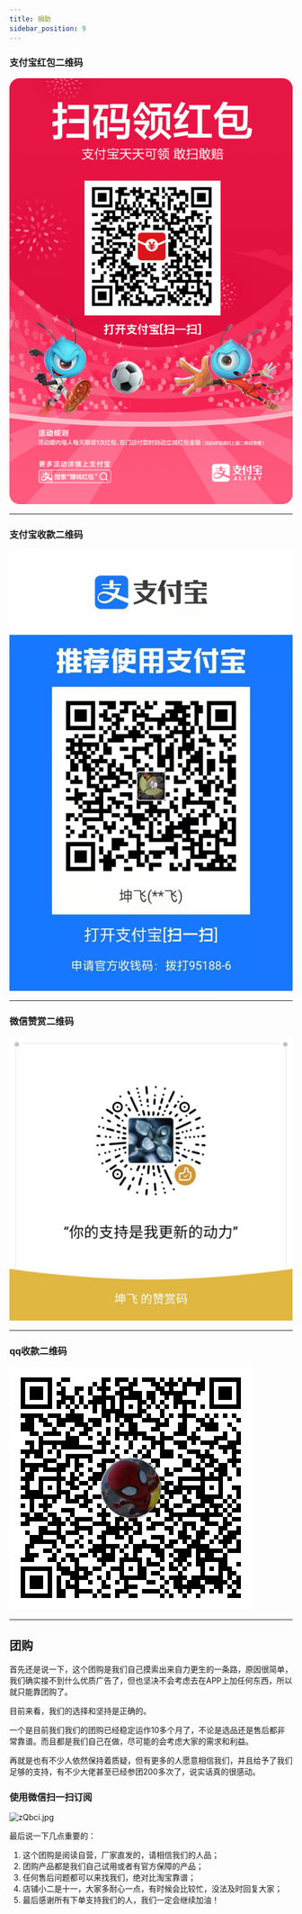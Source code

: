 ```yaml
---
title: 捐助
sidebar_position: 9
---
```


### 支付宝红包二维码

![支付宝红包二维码](./donate/zfbhbrwm.png)

---------------------------------------

### 支付宝收款二维码

![支付宝收款二维码](./donate/zfbskrwm.jpg)

---------------------------------------

### 微信赞赏二维码

![微信赞赏二维码](./donate/wxskrwm.jpg)

---------------------------------------

### qq收款二维码

![qq收款二维码](./donate/qqskrwm.jpg)

---------------------------------------

## 团购

首先还是说一下，这个团购是我们自己摸索出来自力更生的一条路，原因很简单，我们确实接不到什么优质广告了，但也坚决不会考虑去在APP上加任何东西，所以就只能靠团购了。

目前来看，我们的选择和坚持是正确的。

一个是目前我们我们的团购已经稳定运作10多个月了，不论是选品还是售后都非常靠谱。而且都是我们自己在做，尽可能的会考虑大家的需求和利益。

再就是也有不少人依然保持着质疑，但有更多的人愿意相信我们，并且给予了我们足够的支持，有不少大佬甚至已经参团200多次了，说实话真的很感动。

### 使用微信扫一扫订阅

![zQbci.jpg](https://i.imgtg.com/2022/05/10/zQbci.jpg)

最后说一下几点重要的：

1. 这个团购是阅读自营，厂家直发的，请相信我们的人品；
2. 团购产品都是我们自己试用或者有官方保障的产品；
3. 任何售后问题都可以来找我们，绝对比淘宝靠谱；
4. 店铺小二是十一，大家多耐心一点，有时候会比较忙，没法及时回复大家；
5. 最后感谢所有下单支持我们的人，我们一定会继续加油！
